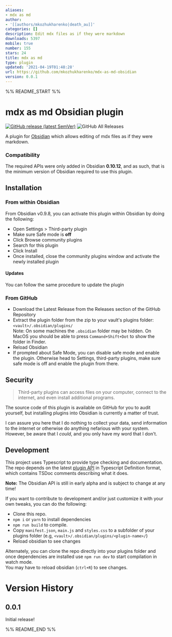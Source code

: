 ```yaml
---
aliases:
- mdx as md
author:
- '[[authors/mkozhukharenko|death_au]]'
categories: []
description: Edit mdx files as if they were markdown
downloads: 5397
mobile: true
number: 155
stars: 24
title: mdx as md
type: plugin
updated: '2021-04-19T01:48:28'
url: https://github.com/mkozhukharenko/mdx-as-md-obsidian
version: 0.0.1
---
```


%% README_START %%

# mdx as md Obsidian plugin
[![GitHub release (latest SemVer)](https://img.shields.io/github/v/release/mkozhukharenko/mdx-as-md-obsidian?style=for-the-badge&sort=semver)](https://github.com/mkozhukharenko/mdx-as-md-obsidian/releases/latest)
![GitHub All Releases](https://img.shields.io/github/downloads/mkozhukharenko/mdx-as-md-obsidian/total?style=for-the-badge)

A plugin for [Obsidian](https://obsidian.md) which allows editing of mdx files as if they were markdown.


### Compatibility

The required APIs were only added in Obsidian **0.10.12**, and as such, that is the minimum version of Obsidian required to use this plugin. 

## Installation

### From within Obsidian
From Obsidian v0.9.8, you can activate this plugin within Obsidian by doing the following:
- Open Settings > Third-party plugin
- Make sure Safe mode is **off**
- Click Browse community plugins
- Search for this plugin
- Click Install
- Once installed, close the community plugins window and activate the newly installed plugin
#### Updates
You can follow the same procedure to update the plugin

### From GitHub
- Download the Latest Release from the Releases section of the GitHub Repository
- Extract the plugin folder from the zip to your vault's plugins folder: `<vault>/.obsidian/plugins/`  
Note: On some machines the `.obsidian` folder may be hidden. On MacOS you should be able to press `Command+Shift+Dot` to show the folder in Finder.
- Reload Obsidian
- If prompted about Safe Mode, you can disable safe mode and enable the plugin.
Otherwise head to Settings, third-party plugins, make sure safe mode is off and
enable the plugin from there.

## Security
> Third-party plugins can access files on your computer, connect to the internet, and even install additional programs.

The source code of this plugin is available on GitHub for you to audit yourself, but installing plugins into Obsidian is currently a matter of trust.

I can assure you here that I do nothing to collect your data, send information to the internet or otherwise do anything nefarious with your system. However, be aware that I *could*, and you only have my word that I don't.

## Development

This project uses Typescript to provide type checking and documentation.  
The repo depends on the latest [plugin API](https://github.com/obsidianmd/obsidian-api) in Typescript Definition format, which contains TSDoc comments describing what it does.

**Note:** The Obsidian API is still in early alpha and is subject to change at any time!

If you want to contribute to development and/or just customize it with your own
tweaks, you can do the following:
- Clone this repo.
- `npm i` or `yarn` to install dependencies
- `npm run build` to compile.
- Copy `manifest.json`, `main.js` and `styles.css` to a subfolder of your plugins
folder (e.g, `<vault>/.obsidian/plugins/<plugin-name>/`)
- Reload obsidian to see changes

Alternately, you can clone the repo directly into your plugins folder and once
dependencies are installed use `npm run dev` to start compilation in watch mode.  
You may have to reload obsidian (`ctrl+R`) to see changes.

# Version History
## 0.0.1
Initial release!


%% README_END %%